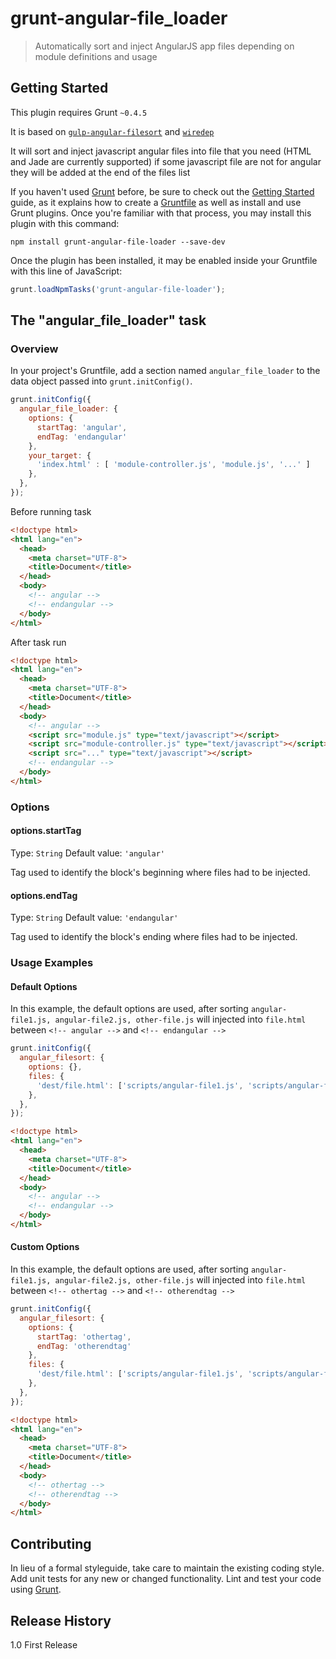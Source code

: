 # grunt-angular-file_loader

> Automatically sort and inject AngularJS app files depending on module definitions and usage

## Getting Started
This plugin requires Grunt `~0.4.5`

It is based on [`gulp-angular-filesort`](https://github.com/klei/gulp-angular-filesort) and [`wiredep`](https://github.com/taptapship/wiredep)

It will sort and inject javascript angular files into file that you need (HTML and Jade are currently supported) 
if some javascript file are not for angular they will be added at the end of the files list

If you haven't used [Grunt](http://gruntjs.com/) before, be sure to check out the [Getting Started](http://gruntjs.com/getting-started) guide, as it explains how to create a [Gruntfile](http://gruntjs.com/sample-gruntfile) as well as install and use Grunt plugins. Once you're familiar with that process, you may install this plugin with this command:

```shell
npm install grunt-angular-file-loader --save-dev
```

Once the plugin has been installed, it may be enabled inside your Gruntfile with this line of JavaScript:

```js
grunt.loadNpmTasks('grunt-angular-file-loader');
```

## The "angular_file_loader" task

### Overview
In your project's Gruntfile, add a section named `angular_file_loader` to the data object passed into `grunt.initConfig()`.

```js
grunt.initConfig({
  angular_file_loader: {
    options: {
      startTag: 'angular',
      endTag: 'endangular'
    },
    your_target: {
      'index.html' : [ 'module-controller.js', 'module.js', '...' ]
    },
  },
});
```

Before running task

```html
<!doctype html>
<html lang="en">
  <head>
    <meta charset="UTF-8">
    <title>Document</title>
  </head>
  <body>
    <!-- angular -->
    <!-- endangular -->
  </body>
</html>
```

After task run
```html
<!doctype html>
<html lang="en">
  <head>
    <meta charset="UTF-8">
    <title>Document</title>
  </head>
  <body>
    <!-- angular -->
    <script src="module.js" type="text/javascript"></script>
    <script src="module-controller.js" type="text/javascript"></script>
    <script src="..." type="text/javascript"></script>
    <!-- endangular -->
  </body>
</html>
```

### Options

#### options.startTag
Type: `String`
Default value: `'angular'`

Tag used to identify the block's beginning where files had to be injected.

#### options.endTag
Type: `String`
Default value: `'endangular'`

Tag used to identify the block's ending where files had to be injected.

### Usage Examples

#### Default Options
In this example, the default options are used, after sorting `angular-file1.js, angular-file2.js, other-file.js` will injected into `file.html` between `<!-- angular -->` and `<!-- endangular -->`

```js
grunt.initConfig({
  angular_filesort: {
    options: {},
    files: {
      'dest/file.html': ['scripts/angular-file1.js', 'scripts/angular-file2.js', 'scripts/other-file.js'],
    },
  },
});
```

```html
<!doctype html>
<html lang="en">
  <head>
    <meta charset="UTF-8">
    <title>Document</title>
  </head>
  <body>
    <!-- angular -->
    <!-- endangular -->
  </body>
</html>
```

#### Custom Options
In this example, the default options are used, after sorting `angular-file1.js, angular-file2.js, other-file.js` will injected into `file.html` between `<!-- othertag -->` and `<!-- otherendtag -->`

```js
grunt.initConfig({
  angular_filesort: {
    options: {
      startTag: 'othertag',
      endTag: 'otherendtag'
    },
    files: {
      'dest/file.html': ['scripts/angular-file1.js', 'scripts/angular-file2.js', 'scripts/other-file.js'],
    },
  },
});
```

```html
<!doctype html>
<html lang="en">
  <head>
    <meta charset="UTF-8">
    <title>Document</title>
  </head>
  <body>
    <!-- othertag -->
    <!-- otherendtag -->
  </body>
</html>
```

## Contributing
In lieu of a formal styleguide, take care to maintain the existing coding style. Add unit tests for any new or changed functionality. Lint and test your code using [Grunt](http://gruntjs.com/).

## Release History
1.0 First Release
